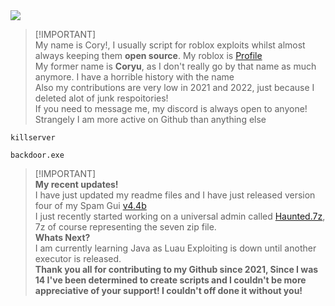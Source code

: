 <picture>
  <source
    srcset="https://github-readme-stats.vercel.app/api?username=Not-Kyle&show_icons=true&theme=dracula"
    media="(prefers-color-scheme: midnight-purple)"
  />
  <img src="https://github-readme-stats.vercel.app/api?username=Not-Kyle&show_icons=true" />
</picture>

> [!IMPORTANT]\
> My name is Cory!, I usually script for roblox exploits whilst almost always keeping them **open source**. My roblox is [Profile](https://www.roblox.com/users/5388525718/profile) <br />
> My former name is **Coryu**, as I don't really go by that name as much anymore. I have a horrible history with the name <br />
> Also my contributions are very low in 2021 and 2022, just because I deleted alot of junk respoitories! <br />
> If you need to message me, my discord is always open to anyone! Strangely I am more active on Github than anything else <br />
```
killserver
```
```
backdoor.exe
```
> [!IMPORTANT]\
> **My recent updates!** <br />
> I have just updated my readme files and I have just released version four of my Spam Gui [v4.4b](https://github.com/Not-Kyle/Universal-Scripts.lua/blob/main/Spam.lua) <br />
> I just recently started working on a universal admin called [Haunted.7z](https://github.com/Not-Kyle/Haunted.7z), 7z of course representing the seven zip file. <br />
> **Whats Next?** <br />
> I am currently learning Java as Luau Exploiting is down until another executor is released. <br />
> **Thank you all for contributing to my Github since 2021, Since I was 14 I've been determined to create scripts and I couldn't be more appreciative of your support! I couldn't off done it without you!** <br />

